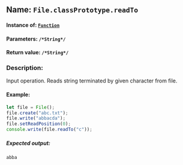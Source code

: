 ## Name: `File.classPrototype.readTo`

#### Instance of: [`Function`](Function.md)

#### Parameters: `/*String*/`

#### Return value: `/*String*/`

### Description:

Input operation. 
Reads string terminated by given character
from file.

#### Example:

```js
let file = File();
file.create("abc.txt");
file.write("abbacda");
file.setReadPosition(0);
console.write(file.readTo("c"));
```

##### Expected output:

```
abba
```

